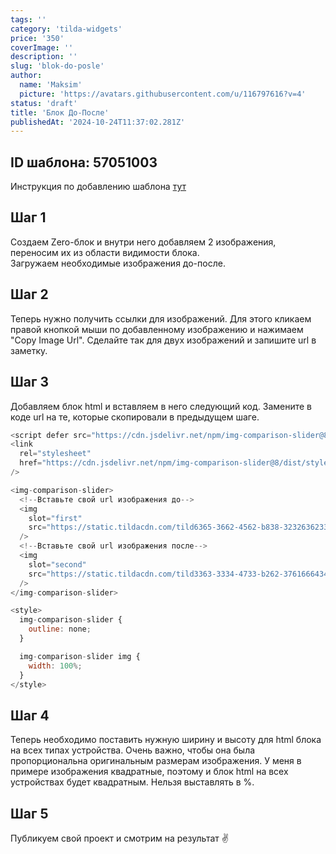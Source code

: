 ```yaml
---
tags: ''
category: 'tilda-widgets'
price: '350'
coverImage: ''
description: ''
slug: 'blok-do-posle'
author:
  name: 'Maksim'
  picture: 'https://avatars.githubusercontent.com/u/116797616?v=4'
status: 'draft'
title: 'Блок До-После'
publishedAt: '2024-10-24T11:37:02.281Z'
---
```


## ID шаблона: **57051003**

Инструкция по добавлению шаблона [тут](https://help-ru.tilda.cc/page-template)

## Шаг 1

Создаем Zero-блок и внутри него добавляем 2 изображения, переносим их из области видимости блока.\
Загружаем необходимые изображения до-после.

## Шаг 2

Теперь нужно получить ссылки для изображений. Для этого кликаем правой кнопкой мыши по добавленному изображению и нажимаем "Copy Image Url". Сделайте так для двух изображений и запишите url в заметку.

## Шаг 3

Добавляем блок html и вставляем в него следующий код. Замените в коде url на те, которые скопировали в предыдущем шаге.

```javascript
<script defer src="https://cdn.jsdelivr.net/npm/img-comparison-slider@8/dist/index.js"></script>
<link
  rel="stylesheet"
  href="https://cdn.jsdelivr.net/npm/img-comparison-slider@8/dist/styles.css"
/>

<img-comparison-slider>
  <!--Вставьте свой url изображения до-->
  <img
    slot="first"
    src="https://static.tildacdn.com/tild6365-3662-4562-b838-323263623363/before-cgi.jpg"
  />
  <!--Вставьте свой url изображения после-->
  <img
    slot="second"
    src="https://static.tildacdn.com/tild3363-3334-4733-b262-376166643438/after-cgi.jpg"
  />
</img-comparison-slider>

<style>
  img-comparison-slider {
    outline: none;
  }

  img-comparison-slider img {
    width: 100%;
  }
</style>
```

## Шаг 4

Теперь необходимо поставить нужную ширину и высоту для html блока на всех типах устройства. Очень важно, чтобы она была пропорциональна оригинальным размерам изображения. У меня в примере изображения квадратные, поэтому и блок html на всех устройствах будет квадратным. Нельзя выставлять в %.

## Шаг 5

Публикуем свой проект и смотрим на результат ✌